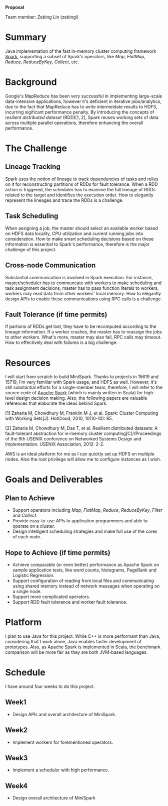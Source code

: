 **Proposal**

Team member: Zebing Lin (zebingl)

# Summary
Java implementation of the fast in-memory cluster computing framework [Spark](http://spark.apache.org/), supporting
a subset of Spark's operators, like *Map*, *FlatMap*, *Reduce*, *ReduceByKey*, *Collect*, etc.

# Background
Google's MapReduce has been very successful in implementing large-scale data-intensive applications, however it's
deficient in iterative jobs/analytics, due to the fact that MapReduce has to write intermeidate results to HDFS, incurring
sigificant performance penalty. By introducing the concepts of *resilient distributed dataset* (RDD)[1, 2], Spark reuses
working sets of data across multiple parallel operations, therefore enhancing the overall performance.

# The Challenge
## Lineage Tracking
Spark uses the notion of lineage to track dependencies of tasks and relies on it for reconstructing partitions of RDDs
for fault tolerance. When a RDD action is triggered, the scheduler has to examine the full lineage of RDDs related to
the target and identifies the execution order. How to elegantly represent the lineages and trace the RDDs is a challenge.

## Task Scheduling
When assigning a job, the master should select an available worker based on HDFS data locality, CPU utilization and current running
jobs into consideration. How to make smart scheduling decisions based on these information is essential to Spark's performance,
therefore is the major challenge of this project.

## Cross-node Communication
Substantial communication is involved in Spark execution. For instance, master/scheduler has to communcate with workers to
make scheduling and task assignment decisions, master has to pass function literals to workers, workers may read data from other workers'
local memory. How to elegantly design APIs to enable these communications using RPC calls is a challenge.

## Fault Tolerance (if time permits)
If partions of RDDs get lost, they have to be recomputed according to the lineage information.
If a worker crashes, the master has to reassign the jobs to other workers.
What's more, master may also fail, RPC calls may timeout. How to effectively deal with failures is a big challenge.

# Resources
I will start from scratch to build MiniSpark. Thanks to projects in 15619 and 15719, I'm very familiar with Spark usage, and HDFS as well.
However, it's still substantial efforts for a single-member team, therefore, I will
refer to the source code of [Apache Spark](https://github.com/apache/spark) (which is mainly written in Scala)
for high-level design decision making. Also, the following papers are valuable references that elaborate the ideas behind Spark.

[1] Zaharia M, Chowdhury M, Franklin M J, et al. Spark: Cluster Computing with Working Sets[J]. HotCloud, 2010, 10(10-10): 95.

[2] Zaharia M, Chowdhury M, Das T, et al. Resilient distributed datasets: A fault-tolerant abstraction for in-memory cluster computing[C]//Proceedings of the 9th USENIX conference on Networked Systems Design and Implementation. USENIX Association, 2012: 2-2.

AWS is an ideal platform for me as I can quickly set up HDFS on multiple nodes. Also the root privilege will allow me to configure instances as I wish.

# Goals and Deliverables

## Plan to Achieve
- Support operators including *Map*, *FlatMap*, *Reduce*, *ReduceByKey*, *Filter* and *Collect*.
- Provide easy-to-use APIs to application programmers and able to operate on a cluster.
- Design intelligent scheduling strategies and make full use of the cores of each node.

## Hope to Achieve (if time permits)
- Achieve comparable (or even better) performance as Apache Spark on sample application tests, like word counts, histograms, PageRank and Logistic Regression.
- Support configuration of reading from local files and communicating using shared memory instead of network messages when operating on a single node.
- Support more complicated operators.
- Support RDD fault tolerance and worker fault tolerance.

# Platform
I plan to use Java for this project. While C++ is more performant than Java, considering that I work alone, Java enables
faster development of prototypes. Also, as Apache Spark is implemented in Scala, the benchmark comparison will be more fair
as they are both JVM-based languages.

# Schedule
I have around four weeks to do this project.
## Week1
- Design APIs and overall architecture of MiniSpark.

## Week2
- Implement workers for forementioned operators.

## Week3
- Implement a scheduler with high performance.

## Week4
- Design overall architecture of MiniSpark
